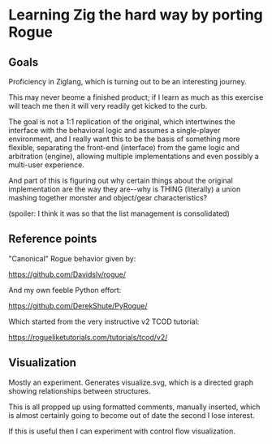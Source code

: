 # Learning Zig the hard way by porting Rogue

## Goals

Proficiency in Ziglang, which is turning out to be an interesting journey.

This may never beome a finished product; if I learn as much as this exercise
will teach me then it will very readily get kicked to the curb.

The goal is not a 1:1 replication of the original, which intertwines the
interface with the behavioral logic and assumes a single-player environment,
and I really want this to be the basis of something more flexible, separating
the front-end (interface) from the game logic and arbitration (engine),
allowing multiple implementations and even possibly a multi-user experience.

And part of this is figuring out why certain things about the original
implementation are the way they are--why is THING (literally) a union mashing
together monster and object/gear characteristics?

   (spoiler: I think it was so that the list management is consolidated)

## Reference points

"Canonical" Rogue behavior given by:

   https://github.com/Davidslv/rogue/

And my own feeble Python effort:

   https://github.com/DerekShute/PyRogue/

Which started from the very instructive v2 TCOD tutorial:

   https://rogueliketutorials.com/tutorials/tcod/v2/

## Visualization

Mostly an experiment.  Generates visualize.svg, which is a directed graph
showing relationships between structures.

This is all propped up using formatted comments, manually inserted, which is
almost certainly going to become out of date the second I lose interest.

If this is useful then I can experiment with control flow visualization.
